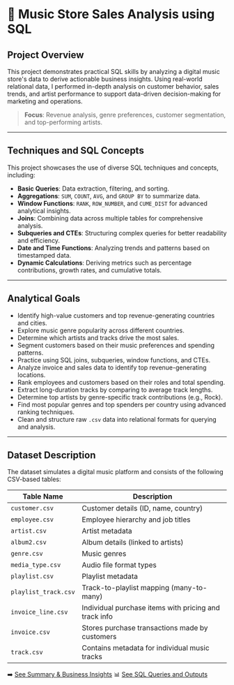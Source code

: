 # 🎵 Music Store Sales Analysis using SQL

## Project Overview

This project demonstrates practical SQL skills by analyzing a digital music store's data to derive actionable business insights. Using real-world relational data, I performed in-depth analysis on customer behavior, sales trends, and artist performance to support data-driven decision-making for marketing and operations.

>  **Focus**: Revenue analysis, genre preferences, customer segmentation, and top-performing artists.

---

## Techniques and SQL Concepts

This project showcases the use of diverse SQL techniques and concepts, including:

- **Basic Queries**: Data extraction, filtering, and sorting.
- **Aggregations**: `SUM`, `COUNT`, `AVG`, and `GROUP BY` to summarize data.
- **Window Functions**: `RANK`, `ROW_NUMBER`, and `CUME_DIST` for advanced analytical insights.
- **Joins**: Combining data across multiple tables for comprehensive analysis.
- **Subqueries and CTEs**: Structuring complex queries for better readability and efficiency.
- **Date and Time Functions**: Analyzing trends and patterns based on timestamped data.
- **Dynamic Calculations**: Deriving metrics such as percentage contributions, growth rates, and cumulative totals.


---

## Analytical Goals

- Identify high-value customers and top revenue-generating countries and cities.
- Explore music genre popularity across different countries.
- Determine which artists and tracks drive the most sales.
- Segment customers based on their music preferences and spending patterns.
- Practice using SQL joins, subqueries, window functions, and CTEs.
- Analyze invoice and sales data to identify top revenue-generating locations.
- Rank employees and customers based on their roles and total spending.
- Extract long-duration tracks by comparing to average track lengths.
- Determine top artists by genre-specific track contributions (e.g., Rock).
- Find most popular genres and top spenders per country using advanced ranking techniques.
- Clean and structure raw `.csv` data into relational formats for querying and analysis.

---

## Dataset Description

The dataset simulates a digital music platform and consists of the following CSV-based tables:

| Table Name         | Description                                               |
|--------------------|-----------------------------------------------------------|
| `customer.csv`     | Customer details (ID, name, country)                      |
| `employee.csv`     | Employee hierarchy and job titles                         |
| `artist.csv`       | Artist metadata                                           |
| `album2.csv`       | Album details (linked to artists)                         |
| `genre.csv`        | Music genres                                              |
| `media_type.csv`   | Audio file format types                                   |
| `playlist.csv`     | Playlist metadata                                         |
| `playlist_track.csv` | Track-to-playlist mapping (many-to-many)                |
| `invoice_line.csv` | Individual purchase items with pricing and track info     |
| `invoice.csv`      | 	Stores purchase transactions made by customers           |
| `track.csv`        | Contains metadata for individual music tracks             |



➡️ [See Summary & Business Insights](./Insights.md)
📊 [See SQL Queries and Outputs](./Query_Results.md)

